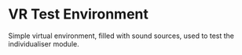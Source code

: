 VR Test Environment
===================

Simple virtual environment, filled with sound sources, used to test the individualiser module. 
